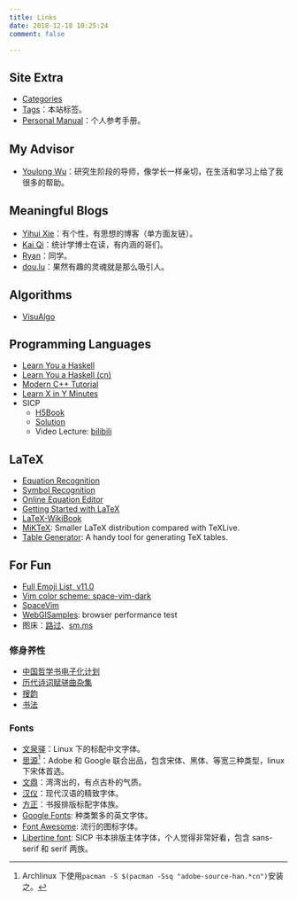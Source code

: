 ```yaml
---
title: Links
date: 2018-12-18 10:25:24
comment: false

---
```


## Site Extra

- [Categories](/categories/)
- [Tags](/tags/)：本站标签。
- [Personal Manual](https://pmanual.readthedocs.io)：个人参考手册。

## My Advisor

- [Youlong Wu](https://faculty.sist.shanghaitech.edu.cn/faculty/wyl/)：研究生阶段的导师，像学长一样亲切，在生活和学习上给了我很多的帮助。

## Meaningful Blogs

- [Yihui Xie](https://yihui.org/cn/)：有个性，有思想的博客（单方面友链）。
- [Kai Qi](https://jiandan94.github.io/)：统计学博士在读，有内涵的哥们。
- [Ryan](https://ruanzz.github.io)：同学。
- [dou.lu](https://dou.lu/1591.x)：果然有趣的灵魂就是那么吸引人。

## Algorithms

- [VisuAlgo](http://visualgo.net/)

## Programming Languages

- [Learn You a Haskell](http://learnyouahaskell.com/)
- [Learn You a Haskell (cn)](https://learnyoua.haskell.sg/)
- [Modern C++ Tutorial](https://github.com/changkun/modern-cpp-tutorial)
- [Learn X in Y Minutes](https://learnxinyminutes.com/)
- SICP
  + [H5Book](https://sarabander.github.io/sicp/html/index.xhtml#SEC_Contents)
  + [Solution](http://community.schemewiki.org/?SICP-Solutions)
  + Video Lecture: [bilibili](https://www.bilibili.com/video/av8515129)


## LaTeX

- [Equation Recognition](https://webdemo.myscript.com/views/math/index.html)
- [Symbol Recognition](http://detexify.kirelabs.org/classify.html)
- [Online Equation Editor](https://www.latex4technics.com/)
- [Getting Started with LaTeX](https://www.maths.tcd.ie/~dwilkins/LaTeXPrimer/)
- [LaTeX-WikiBook](https://en.wikibooks.org/wiki/LaTeX/Mathematics#Dots)
- [MiKTeX](https://miktex.org/): Smaller LaTeX distribution compared with TeXLive.
- [Table Generator](https://tablesgenerator.com): A handy tool for generating TeX tables.


## For Fun

- [Full Emoji List, v11.0](http://www.unicode.org/emoji/charts/full-emoji-list.html)
- [Vim color scheme: space-vim-dark](https://github.com/liuchengxu/space-vim-dark)
- [SpaceVim](https://spacevim.org/cn/)
- [WebGlSamples](https://webglsamples.org/aquarium/aquarium.html): browser performance test
- 图床：[路过](https://imgchr.com/)、[sm.ms](https://sm.ms/)

### 修身养性

- [中国哲学书电子化计划](https://ctext.org/)
- [历代诗词赋骈曲杂集](http://www.readers365.com/scfpq/index.htm)
- [搜韵](https://sou-yun.com/index.aspx)
- [书法](https://www.zgbk.com/dzb/jy/sfxx/)

### Fonts

- [文泉驿](http://wenq.org/wqy2/index.cgi)：Linux 下的标配中文字体。
- [思源](https://source.typekit.com/source-han-serif/#get-the-fonts)[^a]：Adobe 和 Google 联合出品，包含宋体、黑体、等宽三种类型，linux 下宋体首选。
- [文鼎](https://ifontcloud.com.tw/index/browse.jsp?lang=zh&country=TW)：湾湾出的，有点古朴的气质。
- [汉仪](http://www.hanyi.com.cn/productList.php)：现代汉语的精致字体。
- [方正](http://www.foundertype.com/index.php/FindFont/index)：书报排版标配字体族。
- [Google Fonts](https://fonts.google.com/): 种类繁多的英文字体。
- [Font Awesome](https://fontawesome.com/how-to-use/on-the-desktop/setup/getting-started): 流行的图标字体。
- [Libertine font](http://libertine-fonts.org/download/): SICP 书本排版主体字体，个人觉得非常好看，包含 sans-serif 和 serif 两族。

[^a]:Archlinux 下使用`pacman -S $(pacman -Ssq "adobe-source-han.*cn")`安装之。
